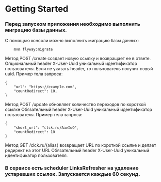 # Getting Started

### Перед запуском приложения необходимо выполнить миграцию базы данных.
С помощью консоли можно выполнить миграцию базы данных:
```
    mvn flyway:migrate
```

Метод POST /create создает новую ссылку и возвращает ее в ответе.
Опциональный header X-User-Uuid уникальный идентификатор пользователя. Если не указать header, то пользователь получит новый uuid. 
Пример тела запроса:
```
{
    "url": "https://example.com",
    "countRedirect": 10,
}
```

Метод POST /update обновляет количество переходов по короткой ссылке
Обязательный header X-User-Uuid уникальный идентификатор пользователя.
Пример тела запроса:
```
{
    "short_url": "clck.ru/AavIuQ",
    "countRedirect": 10
}
```
Метод GET /clck.ru/{alias} возвращает URL по короткой ссылке и делает редирект на этот URL
Обязательный header X-User-Uuid уникальный идентификатор пользователя.

### В сервисе есть scheduler LinksRefresher на удаление устаревших ссылок. Запускается каждые 60 секунд.
